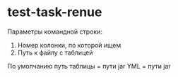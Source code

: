 # test-task-renue
Параметры командной строки:
1. Номер колонки, по которой ищем
2. Путь к файлу с таблицей

По умолчанию путь таблицы = пути jar
YML = пути jar
